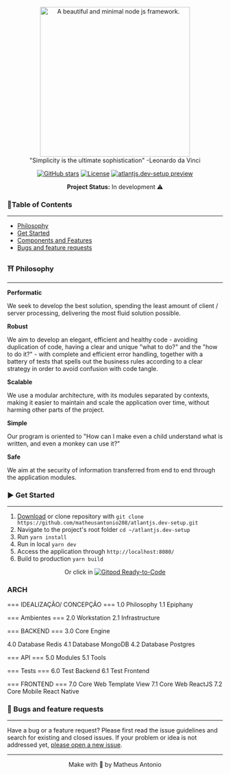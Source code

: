 <p align="center">
<a href="https://github.com/matheusantonio208/atlantjs.dev-setup"><img src="https://github.com/matheusantonio208/atlantjs.dev-setup/blob/main/.brand/logo-atlantjs-git.svg" alt="A beautiful and minimal node js framework." width="350"></a><br>
"Simplicity is the ultimate sophistication" -Leonardo da Vinci
</p>
<p align="center">
<a href="https://github.com/matheusantonio208/atlantjs.dev-setup" target="__blank"><img alt="GitHub stars" src="https://img.shields.io/github/stars/matheusantonio208/atlantjs.dev-setup?style=social"></a>
<a href="https://github.com/matheusantonio208/atlantjs.dev-setup/blob/main/LICENSE"><img src="https://img.shields.io/github/license/matheusantonio208/atlantjs.dev-setup?label=License&message=MIT&color=red" alt="License"></a>
<a href="https://github.com/matheusantonio208/atlantjs.dev-setup/archive/main.zip" target="__blank"><img src="https://img.shields.io/static/v1?label=Download&message=ZIP&color=red" alt="atlantjs.dev-setup preview"></a>
</p>

<p align="center">
<b>Project Status:</b>  In development ⚠️
</p>

### :bookmark_tabs:Table of Contents
---
- [Philosophy](#shinto_shrine-philosophy)
- [Get Started](#arrow_forward-get-started)
- [Components and Features](#diamond_shape_with_a_dot_inside-components-and-features)
- [Bugs and feature requests](#bug-and-feature-requests)


### ⛩️ Philosophy
------
**Performatic**
<p>
We seek to develop the best solution, spending the least amount of client / server processing, delivering the most fluid solution possible.
</p>

**Robust**
<p>
We aim to develop an elegant, efficient and healthy code - avoiding duplication of code, having a clear and unique "what to do?" and the "how to do it?" - with complete and efficient error handling, together with a battery of tests that spells out the business rules according to a clear strategy in order to avoid confusion with code tangle.
</p>

**Scalable**
<p>
We use a modular architecture, with its modules separated by contexts, making it easier to maintain and scale the application over time, without harming other parts of the project.
</p>

**Simple**
<p>
Our program is oriented to "How can I make even a child understand what is written, and even a monkey can use it?"
</p>

**Safe**
<p>
We aim at the security of information transferred from end to end through the application modules.
</p>

### :arrow_forward: Get Started
---
1. <a href="https://github.com/matheusantonio208/atlantjs.dev-setup/archive/main.zip">Download</a> or clone repository with `git clone https://github.com/matheusantonio208/atlantjs.dev-setup.git`
2. Navigate to the project's root folder `cd ~/atlantjs.dev-setup`
3. Run `yarn install`
4. Run in local `yarn dev`
5. Access the application through `http://localhost:8080/`
6. Build to production `yarn build`

<p align="center">
Or click in <a href="https://gitpod.io/#https://github.com/matheusantonio208/atlantjs.dev-setup" target="__blank"><img src="https://img.shields.io/badge/Start-Gitpod-blue?logo=gitpod" alt="Gitpod Ready-to-Code"></a>
</p>

### ARCH
=== IDEALIZAÇÃO/ CONCEPÇÃO ===
1.0 Philosophy
1.1 Epiphany

=== Ambientes ===
2.0 Workstation
2.1 Infrastructure

=== BACKEND ===
3.0 Core Engine

4.0 Database Redis
4.1 Database MongoDB
4.2 Database Postgres

=== API ===
5.0 Modules
5.1 Tools

=== Tests ===
6.0 Test Backend
6.1 Test Frontend

=== FRONTEND ===
7.0 Core Web Template View
7.1 Core Web ReactJS
7.2 Core Mobile React Native

### :bug: Bugs and feature requests
---
Have a bug or a feature request? Please first read the issue guidelines and search for existing and closed issues. If your problem or idea is not addressed yet, <a href="https://github.com/matheusantonio208/atlantjs.dev-setup/issues/new">please open a new issue</a>.

---
<p align="center">
Make with 💚 by Matheus Antonio
</p>
